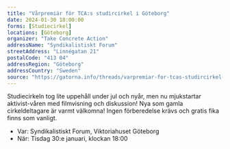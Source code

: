 ```yaml
---
title: "Vårpremiär för TCA:s studircirkel i Göteborg"
date: 2024-01-30 18:00:00
forms: [Studiecirkel]
locations: [Göteborg]
organizer: "Take Concrete Action"
addressName: "Syndikalistiskt Forum"
streetAddress: "Linnégatan 21"
postalCode: "413 04"
addressRegion: "Göteborg"
addressCountry: "Sweden"
source: "https://gatorna.info/threads/varpremiar-for-tcas-studircirkel-i-goteborg-3637/"
---
```

Studiecirkeln tog lite uppehåll under jul och nyår, men nu mjukstartar aktivist-våren med filmvisning och diskussion! Nya som gamla cirkeldeltagare är varmt välkomna! Ingen förberedelse krävs och gratis fika finns som vanligt.

- Var: Syndikalistiskt Forum, Viktoriahuset Göteborg
- När: Tisdag 30:e januari, klockan 18:00
